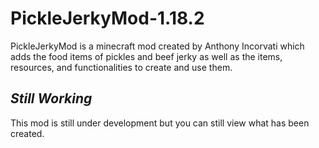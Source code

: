 # PickleJerkyMod-1.18.2

PickleJerkyMod is a minecraft mod created by Anthony Incorvati which adds the food items of pickles and beef jerky as well as the items, resources, and functionalities to create and use them.

## *Still Working*
This mod is still under development but you can still view what has been created.
